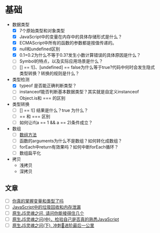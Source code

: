 # 基础

- 数据类型
    + [x] 7个原始类型和对象类型
    + [x] JavaScript中的变量在内存中的具体存储形式是什么？
    + [x] ECMAScript中所有的函数的参数都是按值传递的。
    + [x] null和undefined区别
    + [x] 0.1+0.2为什么不等于0.3?发生小数计算错误的具体原因是什么？
    + [ ] Symbol的特点，以及实际应用场景是什么？
    + [ ] [] == ![]、[undefined] == false为什么等于true?代码中何时会发生隐式类型转换？转换的规则是什么？
- 类型检测
    + [x] typeof 是否能正确判断类型？
    + [ ] instanceof能否判断基本数据类型？其实就是自定义instanceof
    + [ ] Object.is和 === 的区别
- 类型转换
	+ [ ] [] == ![] 结果是什么？true 为什么？
	+ [ ] == 和 === 区别
	+ [ ] 如何让if(a == 1 && a == 2)条件成立？
- 数组
    + [ ] [数组方法](./数组.md)
    + [ ] 函数的arguments为什么不是数组？如何转化成数组？
    + [ ] forEach中return有效果吗？如何中断forEach循环？
    + [ ] 数组扁平化
- 拷贝
    - 浅拷贝
    - 深拷贝



## 文章
+ [ ] [你真的掌握变量和类型了吗](https://juejin.cn/post/6844903854882947080)
+ [ ] [JavaScript中的垃圾回收和内存泄漏](https://juejin.cn/post/6844903833387155464)
+ [ ] [原生JS灵魂之问, 请问你能接得住几个](https://juejin.cn/post/6844903974378668039)
+ [ ] [原生JS灵魂之问(中)，检验自己是否真的熟悉JavaScript](https://juejin.cn/post/6844903986479251464)
+ [ ] [原生JS灵魂之问(下), 冲刺🚀进阶最后一公里](https://juejin.cn/post/6844904004007247880)